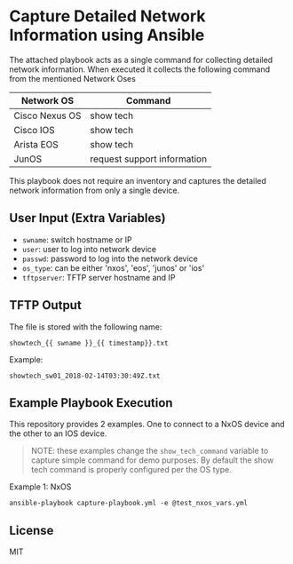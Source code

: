 # Capture Detailed Network Information using Ansible

The attached playbook acts as a single command for collecting detailed network
information. When executed it collects the following command from the mentioned
Network Oses

| Network OS     | Command   |
|----------------|---------- |
| Cisco Nexus OS |show tech  |
| Cisco IOS      |show tech  |
| Arista EOS     |show tech  |
| JunOS          |request support information |


This playbook does not require an inventory and captures the detailed network
information from only a single device.

## User Input (Extra Variables)

* ``swname``: switch hostname or IP
* ``user``: user to log into network device
* ``passwd``: password to log into the network device
* ``os_type``: can be either 'nxos', 'eos', 'junos' or 'ios'
* ``tftpserver``: TFTP server hostname and IP


## TFTP Output

The file is stored with the following name:

``showtech_{{ swname }}_{{ timestamp}}.txt``

Example:

``showtech_sw01_2018-02-14T03:30:49Z.txt``

## Example Playbook Execution

This repository provides 2 examples. One to connect to a NxOS device and the
other to an IOS device.

> NOTE: these examples change the ``show_tech_command`` variable to capture
> simple command for demo purposes. By default the show tech command is properly
> configured per the OS type.

Example 1: NxOS

```
ansible-playbook capture-playbook.yml -e @test_nxos_vars.yml
```

License
-------

MIT

